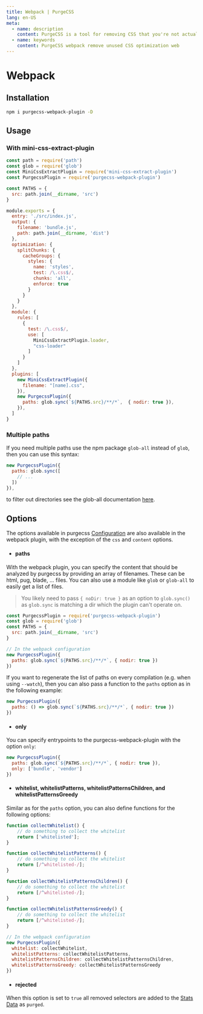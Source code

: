```yaml
---
title: Webpack | PurgeCSS
lang: en-US
meta:
  - name: description
    content: PurgeCSS is a tool for removing CSS that you're not actually using in your project. You can use it with webpack with a plugin.
  - name: keywords
    content: PurgeCSS webpack remove unused CSS optimization web
---
```


# Webpack

## Installation

```sh
npm i purgecss-webpack-plugin -D
```

## Usage

### With mini-css-extract-plugin

```js
const path = require('path')
const glob = require('glob')
const MiniCssExtractPlugin = require('mini-css-extract-plugin')
const PurgecssPlugin = require('purgecss-webpack-plugin')

const PATHS = {
  src: path.join(__dirname, 'src')
}

module.exports = {
  entry: './src/index.js',
  output: {
    filename: 'bundle.js',
    path: path.join(__dirname, 'dist')
  },
  optimization: {
    splitChunks: {
      cacheGroups: {
        styles: {
          name: 'styles',
          test: /\.css$/,
          chunks: 'all',
          enforce: true
        }
      }
    }
  },
  module: {
    rules: [
      {
        test: /\.css$/,
        use: [
          MiniCssExtractPlugin.loader,
          "css-loader"
        ]
      }
    ]
  },
  plugins: [
    new MiniCssExtractPlugin({
      filename: "[name].css",
    }),
    new PurgecssPlugin({
      paths: glob.sync(`${PATHS.src}/**/*`,  { nodir: true }),
    }),
  ]
}
```
### Multiple paths
If you need multiple paths use the npm package `glob-all` instead of `glob`, then you can use this syntax:
```javascript
new PurgecssPlugin({
  paths: glob.sync([
    // ...
  ])
}),
```
to filter out directories see the glob-all documentation [here](https://www.npmjs.com/package/glob-all#filtering-out-directories).

## Options

The options available in purgecss [Configuration](https://www.purgecss.com/configuration.html) are also available in the webpack plugin, with the exception of the `css` and `content` options.

* #### paths

With the webpack plugin, you can specify the content that should be analyzed by purgecss by providing an array of filenames. These can be html, pug, blade, ... files. You can also use a module like `glob` or `glob-all` to easily get a list of files.

> You likely need to pass `{ noDir: true }` as an option to `glob.sync()` as `glob.sync` is matching a dir which the plugin can't operate on.

```js
const PurgecssPlugin = require('purgecss-webpack-plugin')
const glob = require('glob')
const PATHS = {
  src: path.join(__dirname, 'src')
}

// In the webpack configuration
new PurgecssPlugin({
  paths: glob.sync(`${PATHS.src}/**/*`, { nodir: true })
})
```

If you want to regenerate the list of paths on every compilation (e.g. when using `--watch`), then you can also pass a function to the `paths` option as in the following example:
```js
new PurgecssPlugin({
  paths: () => glob.sync(`${PATHS.src}/**/*`, { nodir: true })
})
```

* #### only

You can specify entrypoints to the purgecss-webpack-plugin with the option `only`:

```js
new PurgecssPlugin({
  paths: glob.sync(`${PATHS.src}/**/*`, { nodir: true }),
  only: ['bundle', 'vendor']
})
```

* #### whitelist, whitelistPatterns, whitelistPatternsChildren, and whitelistPatternsGreedy

Similar as for the `paths` option, you can also define functions for the following options:

```js
function collectWhitelist() {
    // do something to collect the whitelist
    return ['whitelisted'];
}

function collectWhitelistPatterns() {
    // do something to collect the whitelist
    return [/^whitelisted-/];
}

function collectWhitelistPatternsChildren() {
    // do something to collect the whitelist
    return [/^whitelisted-/];
}

function collectWhitelistPatternsGreedy() {
    // do something to collect the whitelist
    return [/^whitelisted-/];
}

// In the webpack configuration
new PurgecssPlugin({
  whitelist: collectWhitelist,
  whitelistPatterns: collectWhitelistPatterns,
  whitelistPatternsChildren: collectWhitelistPatternsChildren,
  whitelistPatternsGreedy: collectWhitelistPatternsGreedy
})
```

* #### rejected

When this option is set to `true` all removed selectors are added to the [Stats Data](https://webpack.js.org/api/stats/) as `purged`.
